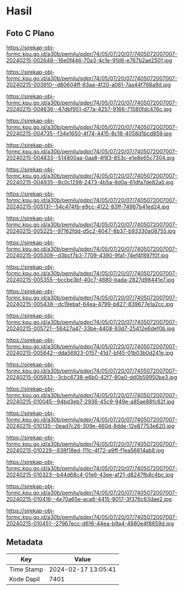 # Hasil

## Foto C Plano

https://sirekap-obj-formc.kpu.go.id/a30b/pemilu/pdpr/74/05/07/20/07/7405072007007-20240215-002648--16e0f446-70a3-4c1e-91d6-e767b2ae2501.jpg

https://sirekap-obj-formc.kpu.go.id/a30b/pemilu/pdpr/74/05/07/20/07/7405072007007-20240215-003910--d80604ff-63aa-4f20-a061-7aa44f768a9d.jpg

https://sirekap-obj-formc.kpu.go.id/a30b/pemilu/pdpr/74/05/07/20/07/7405072007007-20240215-004636--47dbf951-d77a-4257-9166-71580fdc476c.jpg

https://sirekap-obj-formc.kpu.go.id/a30b/pemilu/pdpr/74/05/07/20/07/7405072007007-20240215-004735--f34e1650-4f74-4415-8c18-4058d1bcd859.jpg

https://sirekap-obj-formc.kpu.go.id/a30b/pemilu/pdpr/74/05/07/20/07/7405072007007-20240215-004833--514800aa-0aa8-4f83-853c-e1e8e65c7304.jpg

https://sirekap-obj-formc.kpu.go.id/a30b/pemilu/pdpr/74/05/07/20/07/7405072007007-20240215-004935--8c0c1298-2473-4b5a-8d0a-61dfa7de82a5.jpg

https://sirekap-obj-formc.kpu.go.id/a30b/pemilu/pdpr/74/05/07/20/07/7405072007007-20240215-005131--54c474fb-e9cc-4122-83ff-74987b41ed24.jpg

https://sirekap-obj-formc.kpu.go.id/a30b/pemilu/pdpr/74/05/07/20/07/7405072007007-20240215-005225--97162fdd-d5c2-4047-8b37-b93330a08755.jpg

https://sirekap-obj-formc.kpu.go.id/a30b/pemilu/pdpr/74/05/07/20/07/7405072007007-20240215-005309--d3bcf7b3-7709-4390-9fa1-74ef4f897f0f.jpg

https://sirekap-obj-formc.kpu.go.id/a30b/pemilu/pdpr/74/05/07/20/07/7405072007007-20240215-005355--bccbe3bf-40c7-4680-bada-2827d98441e7.jpg

https://sirekap-obj-formc.kpu.go.id/a30b/pemilu/pdpr/74/05/07/20/07/7405072007007-20240215-005438--dc19ebaf-64ea-4799-b827-839677e1a2cc.jpg

https://sirekap-obj-formc.kpu.go.id/a30b/pemilu/pdpr/74/05/07/20/07/7405072007007-20240215-005721--56427a47-33be-4408-83d7-25412e6def0b.jpg

https://sirekap-obj-formc.kpu.go.id/a30b/pemilu/pdpr/74/05/07/20/07/7405072007007-20240215-005842--dda56923-0157-41d7-bf45-01b03b0d241e.jpg

https://sirekap-obj-formc.kpu.go.id/a30b/pemilu/pdpr/74/05/07/20/07/7405072007007-20240215-005933--3cbc6738-e6b0-42f7-80a0-dd0b59950be3.jpg

https://sirekap-obj-formc.kpu.go.id/a30b/pemilu/pdpr/74/05/07/20/07/7405072007007-20240215-010045--94bd3eb7-2936-45c9-949e-a85ae88fc82f.jpg

https://sirekap-obj-formc.kpu.go.id/a30b/pemilu/pdpr/74/05/07/20/07/7405072007007-20240215-010135--0ead7c26-309e-460d-8dde-12e87753e620.jpg

https://sirekap-obj-formc.kpu.go.id/a30b/pemilu/pdpr/74/05/07/20/07/7405072007007-20240215-010229--838f18ed-111c-4f72-a9ff-f1ea56814ab8.jpg

https://sirekap-obj-formc.kpu.go.id/a30b/pemilu/pdpr/74/05/07/20/07/7405072007007-20240215-010323--b44d68c4-01e6-43ee-af21-d8247fb8c4bc.jpg

https://sirekap-obj-formc.kpu.go.id/a30b/pemilu/pdpr/74/05/07/20/07/7405072007007-20240215-010416--4e70a65e-aca6-4415-9017-3f376c63dae2.jpg

https://sirekap-obj-formc.kpu.go.id/a30b/pemilu/pdpr/74/05/07/20/07/7405072007007-20240215-010451--27967ecc-d616-44ea-b9a4-4880e4f8659d.jpg


## Metadata

| Key        | Value               |
| ---------- | ------------------- |
| Time Stamp | 2024-02-17 13:05:41 |
| Kode Dapil | 7401                |



